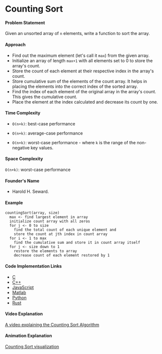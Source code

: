 # Counting Sort

#### Problem Statement

Given an unsorted array of `n` elements, write a function to sort the array.

#### Approach

- Find out the maximum element (let's call it `max`) from the given array.
- Initialize an array of length `max+1` with all elements set to 0 to store the array's count.
- Store the count of each element at their respective index in the array's count.
- Store cumulative sum of the elements of the count array. It helps in placing the elements into the correct index of the sorted array.
- Find the index of each element of the original array in the array's count. This gives the cumulative count.
- Place the element at the index calculated and decrease its count by one.

#### Time Complexity

- `O(n+k)`: best-case performance

- `O(n+k)`: average-case performance

- `O(n+k)`: worst-case performance - where `k` is the range of the non-negative key values.

#### Space Complexity

`O(n+k)`: worst-case performance

#### Founder's Name

- Harold H. Seward.

#### Example

```
countingSort(array, size)
  max <- find largest element in array
  initialize count array with all zeros
  for j <- 0 to size
    find the total count of each unique element and
    store the count at jth index in count array
  for i <- 1 to max
    find the cumulative sum and store it in count array itself
  for j <- size down to 1
    restore the elements to array
    decrease count of each element restored by 1
```

#### Code Implementation Links

- [C](https://github.com/TheAlgorithms/C/blob/master/sorting/counting_sort.c)
- [C++](https://github.com/TheAlgorithms/C-Plus-Plus/blob/master/sorting/counting_sort.cpp)
- [JavaScript](https://github.com/TheAlgorithms/Javascript/blob/master/Sorts/CountingSort.js)
- [Matlab](https://github.com/TheAlgorithms/MATLAB-Octave/blob/master/algorithms/sorting/counting_sort.m)
- [Python](https://github.com/TheAlgorithms/Python/blob/master/sorts/counting_sort.py)
- [Rust](https://github.com/TheAlgorithms/Rust/blob/master/src/sorting/counting_sort.rs)

#### Video Explanation

[A video explaining the Counting Sort Algorithm](https://www.youtube.com/watch?v=7zuGmKfUt7s)

#### Animation Explanation

[Counting Sort visualization](https://www.cs.usfca.edu/~galles/visualization/CountingSort.html)
